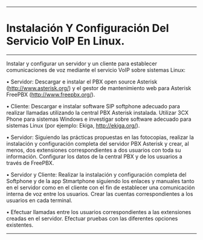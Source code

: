 ___

# **Instalación Y Configuración Del Servicio VoIP En Linux.**

---

Instalar y configurar un servidor y un cliente para establecer comunicaciones de voz mediante el servicio VoIP sobre sistemas Linux:

• Servidor: Descargar e instalar el PBX open source Asterisk
(http://www.asterisk.org/) y el gestor de mantenimiento web para Asterisk
FreePBX (http://www.freepbx.org/).

• Cliente: Descargar e instalar software SIP softphone adecuado para realizar llamadas utilizando la central PBX Asterisk instalada. Utilizar 3CX Phone para sistemas Windows e investigar sobre software adecuado para sistemas Linux (por ejemplo: Ekiga, http://ekiga.org/).

• Servidor: Siguiendo las prácticas propuestas en las fotocopias, realizar la instalación y configuración completa del servidor PBX Asterisk y crear, al menos, dos extensiones correspondientes a dos usuarios con toda su información. Configurar los datos de la central PBX y de los usuarios a través de FreePBX.

• Servidor y Cliente: Realizar la instalación y configuración completa del Softphone y de la app Stmartphone siguiendo los enlaces y manuales tanto en el servidor como en el cliente con el fin de establecer una comunicación interna de voz entre los usuarios. Crear las cuentas correspondientes a los usuarios en cada terminal.

• Efectuar llamadas entre los usuarios correspondientes a las extensiones creadas en el servidor. Efectuar pruebas con las diferentes opciones existentes.

---
